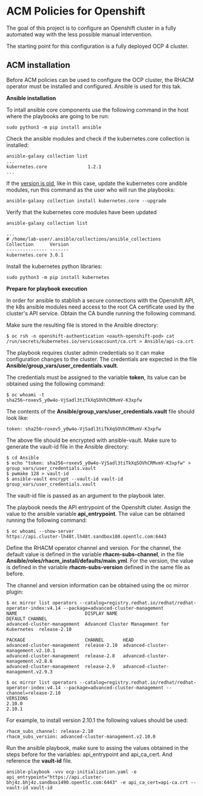 # ACM Policies for Openshift

The goal of this project is to configure an Openshift cluster in a fully automated way with the less possible manual intervention.

The starting point for this configuration is a fully deployed OCP 4 cluster.

## ACM installation

Before ACM policies can be used to configure the OCP cluster, the RHACM operator must be installed and configured. Ansible is used for this tak.

**Ansible installation** 

To intall ansible core components use the following command in the host where the playbooks are going to be run:
```
sudo python3 -m pip install ansible
```
Check the ansible modules and check if the kubernetes.core collection is installed:

```
ansible-galaxy collection list
...
kubernetes.core               1.2.1 
...
```
If the [version is old](https://galaxy.ansible.com/ui/repo/published/kubernetes/core/), like in this case, update the kubernetes core andible modules, run this command as the user who will run the playbooks:
```
ansible-galaxy collection install kubernetes.core --upgrade
```
Verify that the kubernetes core modules have been updated
```
ansible-galaxy collection list

...
# /home/lab-user/.ansible/collections/ansible_collections
Collection      Version
--------------- -------
kubernetes.core 3.0.1
```
Install the kubernetes python libraries:
```
sudo python3 -m pip install kubernetes
```

**Prepare for playbook execution**

In order for ansible to stablish a secure connections with the Openshift API, the k8s ansible modules need access to the root CA certificate used by the cluster's API service. Obtain the CA bundle running the following command.

Make sure the resulting file is stored in the Ansible directory:

```
$ oc rsh -n openshift-authentication <oauth-openshift-pod> cat /run/secrets/kubernetes.io/serviceaccount/ca.crt > Ansible/api-ca.crt
```
The playbook requires cluster admin credentials so it can make configuration changes to the cluster. The credentials are expected in the file **Ansible/group_vars/user_credentials.vault**.

The credentials must be assigned to the variable **token**, its value can be obtained using the following command:  
```
$ oc whoami -t
sha256~roxev5_y0w4o-VjSadl3tiTkXqSOVhCRMvmV-K3xpfw
```
The contents of the **Ansible/group_vars/user_credentials.vault** file should look like:
```
token: sha256~roxev5_y0w4o-VjSadl3tiTkXqSOVhCRMvmV-K3xpfw
```
The above file should be encrypted with ansible-vault.  Make sure to generate the vault-id file in the Ansible directory:
```
$ cd Ansible
$ echo "token: sha256~roxev5_y0w4o-VjSadl3tiTkXqSOVhCRMvmV-K3xpfw" > group_vars/user_credentials.vault
$ pwmake 128 > vault-id
$ ansible-vault encrypt --vault-id vault-id group_vars/user_credentials.vault
```
The vault-id file is passed as an argument to the playbook later.

The playbook needs the API entrypoint of the Openshift cluter. Assign the value to the ansible variable **api_entrypoint**. The value can be obtained running the following command:
```
$ oc whoami --show-server
https://api.cluster-lh48t.lh48t.sandbox180.opentlc.com:6443
```

Define the RHACM operator channel and version.  For the channel, the default value is defined in the variable **rhacm-subs-channel**, in the file **Ansible/roles/rhacm_install/defaults/main.yml**.  For the version, the value is defined in the variable **rhacm-subs-version** defined in the same file as before.

The channel and version information can be obtained using the oc mirror plugin:
```
$ oc mirror list operators --catalog=registry.redhat.io/redhat/redhat-operator-index:v4.14 --package=advanced-cluster-management
NAME                         DISPLAY NAME                                DEFAULT CHANNEL
advanced-cluster-management  Advanced Cluster Management for Kubernetes  release-2.10

PACKAGE                      CHANNEL       HEAD
advanced-cluster-management  release-2.10  advanced-cluster-management.v2.10.1
advanced-cluster-management  release-2.8   advanced-cluster-management.v2.8.6
advanced-cluster-management  release-2.9   advanced-cluster-management.v2.9.3

$ oc mirror list operators --catalog=registry.redhat.io/redhat/redhat-operator-index:v4.14 --package=advanced-cluster-management --channel=release-2.10
VERSIONS
2.10.0
2.10.1
```
For example, to install version 2.10.1 the following values should be used:
```
rhacm_subs_channel: release-2.10
rhacm_subs_version: advanced-cluster-management.v2.10.0
```

Run the ansible playbook, make sure to assing the values obtained in the steps before for the variables: api_entrypoint and api_ca_cert.  And reference the **vault-id** file.
```
ansible-playbook -vvv ocp-initialization.yaml -e api_entrypoint="https://api.cluster-bhj4z.bhj4z.sandbox1490.opentlc.com:6443" -e api_ca_cert=api-ca.crt --vault-id vault-id
```



